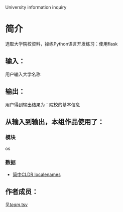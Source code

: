 
University information inquiry


# 简介 
选取大学院校资料，操练Python语言开发练习：使用flask




## 输入：
用户输入大学名称
## 输出：
用户得到输出结果为：院校的基本信息
## 从输入到输出，本组作品使用了：
### 模块
os
### 数据
* [简中CLDR localenames](https://github.com/unicode-cldr/cldr-localenames-modern/blob/master/main/zh-Hans/territories.json)

## 作者成员：
见[_team_.tsv](_team_/_team_.tsv)


